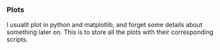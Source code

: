 ### Plots

 I usuallt plot in python and matplotlib, and forget some details about something later on.
This is to store all the plots with their corresponding scripts.
